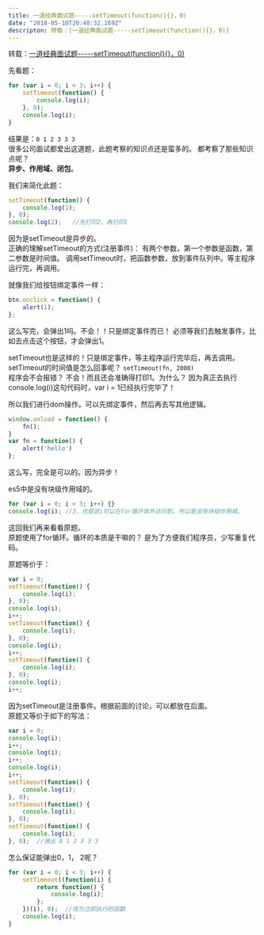 ```yaml
---
title: 一道经典面试题-----setTimeout(function(){}，0)
date: "2018-05-10T20:40:32.169Z"
descripton: 转载：[一道经典面试题-----setTimeout(function(){}，0)]
---
```



转载：[一道经典面试题-----setTimeout(function(){}，0)](https://www.cnblogs.com/destinyruru/p/5823760.html)

先看题：
```js
for (var i = 0; i < 3; i++) {
    setTimeout(function() {
        console.log(i);
    }, 0);
    console.log(i);
}
```
结果是：`0 1 2 3 3 3`  
很多公司面试都爱出这道题，此题考察的知识点还是蛮多的。 都考察了那些知识点呢？  
**异步、作用域、闭包**。  
<!--more-->
我们来简化此题：
```js
setTimeout(function() {
    console.log(1);
}, 0);
console.log(2);   //先打印2，再打印1
```
因为是setTimeout是异步的。  
正确的理解setTimeout的方式(注册事件)： 有两个参数，第一个参数是函数，第二参数是时间值。  调用setTimeout时，把函数参数，放到事件队列中。等主程序运行完，再调用。

就像我们给按钮绑定事件一样：
```js
btn.onclick = function() {
    alert(1);
};
```
这么写完，会弹出1吗。不会！！只是绑定事件而已！  必须等我们去触发事件，比如去点击这个按钮，才会弹出1。

setTimeout也是这样的！只是绑定事件，等主程序运行完毕后，再去调用。  
setTimeout的时间值是怎么回事呢？
`setTimeout(fn, 2000)`  
程序会不会报错？ 不会！而且还会准确得打印1。为什么？ 因为真正去执行console.log(i)这句代码时，var i = 1已经执行完毕了！

所以我们进行dom操作。可以先绑定事件，然后再去写其他逻辑。
```js
window.onload = function() {
    fn();
}
var fn = function() {
    alert('hello')
};
```
这么写，完全是可以的。因为异步！

es5中是没有块级作用域的。
```js
for (var i = 0; i < 3; i++) {}
console.log(i); //3，也就说i可以在for循环体外访问到。所以是没有块级作用域。
```
这回我们再来看看原题。  
原题使用了for循环。循环的本质是干嘛的？ 是为了方便我们程序员，少写重复代码。

原题等价于：
```js
var i = 0;
setTimeout(function() {
    console.log(i);
}, 0);
console.log(i);
i++;
setTimeout(function() {
    console.log(i);
}, 0);
console.log(i);
i++;
setTimeout(function() {
    console.log(i);
}, 0);
console.log(i);
i++;
```
因为setTimeout是注册事件。根据前面的讨论，可以都放在后面。  
原题又等价于如下的写法：
```js
var i = 0;
console.log(i);
i++;
console.log(i);
i++;
console.log(i);
i++;
setTimeout(function() {
    console.log(i);
}, 0);
setTimeout(function() {
    console.log(i);
}, 0);
setTimeout(function() {
    console.log(i);
}, 0);  //弹出 0 1 2 3 3 3
```
怎么保证能弹出0，1， 2呢？
```js
for (var i = 0; i < 3; i++) {
    setTimeout((function(i) {
        return function() {
            console.log(i);
        };
    })(i), 0);  //改为立即执行的函数
    console.log(i);  
}
```

